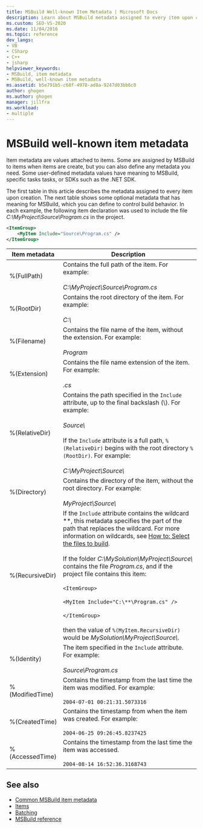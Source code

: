 ```yaml
---
title: MSBuild Well-known Item Metadata | Microsoft Docs
description: Learn about MSBuild metadata assigned to every item upon creation, and some optional MSBuild metadata you can define to control build behavior.
ms.custom: SEO-VS-2020
ms.date: 11/04/2016
ms.topic: reference
dev_langs:
- VB
- CSharp
- C++
- jsharp
helpviewer_keywords:
- MSBuild, item metadata
- MSBuild, well-known item metadata
ms.assetid: b5e791b5-c68f-4978-ad8a-9247d03bb6c0
author: ghogen
ms.author: ghogen
manager: jillfra
ms.workload:
- multiple
---
```

# MSBuild well-known item metadata

Item metadata are values attached to items. Some are assigned by MSBuild to items when items are create, but you can also define any metadata you need. Some user-defined metadata values have meaning to MSBuild, specific tasks tasks, or SDKs such as the .NET SDK.

The first table in this article describes the metadata assigned to every item upon creation. The next table shows some optional metadata that has meaning for MSBuild, which you can define to control build behavior. In each example, the following item declaration was used to include the file *C:\MyProject\Source\Program.cs* in the project.

```xml
<ItemGroup>
    <MyItem Include="Source\Program.cs" />
</ItemGroup>
```

|Item metadata|Description|
|-------------------|-----------------|
|%(FullPath)|Contains the full path of the item. For example:<br /><br /> *C:\MyProject\Source\Program.cs*|
|%(RootDir)|Contains the root directory of the item. For example:<br /><br /> *C:\\*|
|%(Filename)|Contains the file name of the item, without the extension. For example:<br /><br /> *Program*|
|%(Extension)|Contains the file name extension of the item. For example:<br /><br /> *.cs*|
|%(RelativeDir)|Contains the path specified in the `Include` attribute, up to the final backslash (\\). For example:<br /><br /> *Source\\*<br /><br /> If the `Include` attribute is a full path, `%(RelativeDir)` begins with the root directory `%(RootDir)`.  For example: <br /><br /> *C:\MyProject\Source\\*|
|%(Directory)|Contains the directory of the item, without the root directory. For example:<br /><br /> *MyProject\\Source\\*|
|%(RecursiveDir)|If the `Include` attribute contains the wildcard \*\*, this metadata specifies the part of the path that replaces the wildcard. For more information on wildcards, see [How to: Select the files to build](../msbuild/how-to-select-the-files-to-build.md).<br /><br /> If the folder *C:\MySolution\MyProject\Source\\* contains the file *Program.cs*, and if the project file contains this item:<br /><br /> `<ItemGroup>`<br /><br /> `<MyItem Include="C:\**\Program.cs" />`<br /><br /> `</ItemGroup>`<br /><br /> then the value of `%(MyItem.RecursiveDir)` would be *MySolution\MyProject\Source\\*.|
|%(Identity)|The item specified in the `Include` attribute. For example:<br /><br /> *Source\Program.cs*|
|%(ModifiedTime)|Contains the timestamp from the last time the item was modified. For example:<br /><br /> `2004-07-01 00:21:31.5073316`|
|%(CreatedTime)|Contains the timestamp from when the item was created. For example:<br /><br /> `2004-06-25 09:26:45.8237425`|
|%(AccessedTime)|Contains the timestamp from the last time the item was accessed.<br /><br /> `2004-08-14 16:52:36.3168743`|

## See also

- [Common MSBuild item metadata](common-msbuild-item-metadata.md)
- [Items](../msbuild/msbuild-items.md)
- [Batching](../msbuild/msbuild-batching.md)
- [MSBuild reference](../msbuild/msbuild-reference.md)
